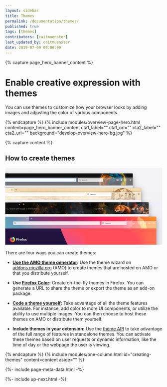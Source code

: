 ```yaml
---
layout: sidebar
title: Themes
permalink: /documentation/themes/
published: true
tags: [themes]
contributors: [caitmuenster]
last_updated_by: caitmuenster
date: 2019-07-09 09:00:00
---
```


<!-- Overview Page Hero Banner -->

{% capture page_hero_banner_content %}

# Enable creative expression with themes

You can use themes to customize how your browser looks by adding images and adjusting the color of various components.

{% endcapture %}
{% include modules/overview-page-hero.html
	content=page_hero_banner_content
	cta1_label=""
	cta1_url=""
	cta2_label=""
	cta2_url=""
	background="develop-overview-hero-bg.jpg"
%}

<!-- END: Overview Page Hero Banner -->

<!-- Single Column Body Module -->

{% capture content %}

## How to create themes

![Themes](/_assets/img/documentation/develop/Themes_fullwidth.jpg)

There are four ways you can create themes:

- **[Use the AMO theme generator](/documentation/themes/using-the-amo-theme-generator):** Use the theme wizard on [addons.mozilla.org](https://addons.mozilla.org) (AMO) to create themes that are hosted on AMO or that you distribute yourself.

- **Use [Firefox Color](https://color.firefox.com):** Create on-the-fly themes in Firefox. You can generate a URL to share the theme or export the theme as an add-on package.

- **[Code a theme yourself](https://developer.mozilla.org/docs/Mozilla/Add-ons/Themes/Theme_concepts):** Take advantage of all the theme features available. For instance, add color to more UI components, or utilize the ability to use multiple images. You can then choose to host these themes on AMO or distribute them yourself.

- **Include themes in your extension:** Use the [theme API](https://developer.mozilla.org/docs/Mozilla/Add-ons/WebExtensions/API/theme) to take advantage of the full range of features in standalone themes. You can activate these themes based on user requests or dynamic information, like the time of day or the webpage the user is viewing.

{% endcapture %}
{% include modules/one-column.html
	id="creating-themes"
	content=content
	aside=""
%}

<!-- END: Single Column Body Module -->

<!-- Meta Data -->

{%- include page-meta-data.html -%}

<!-- END: Meta Data -->

<!-- Up Next -->

{%- include up-next.html -%}

<!-- END: Up Next -->
